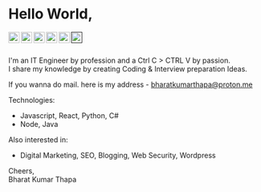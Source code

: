# Hello World,

<a href="https://linkedin.com/in/bharatkumarthapa">
  <img align="left" alt="Bharat Kumar Thapa - LinkedIn" width="22px" src="https://cdn.jsdelivr.net/npm/simple-icons@v3/icons/linkedin.svg"/>
</a>
<a href="https://instagram.com/">
  <img align="left" alt="Bharat Kumar Thapa - Instagram" width="22px" src="https://cdn.jsdelivr.net/npm/simple-icons@v3/icons/instagram.svg"/>
</a>
<a href="https://twitter.com/bhar">
  <img align="left" alt="Bharat Kumar Thapa - Twitter" width="22px" src="https://cdn.jsdelivr.net/npm/simple-icons@v3/icons/twitter.svg"/>
</a>
<a href="https://faceboom/bharat">
  <img align="left" alt="Bharat Kumar Thapa - Facebook" width="22px" src="https://cdn.jsdelivr.net/npm/simple-icons@v3/icons/facebook.svg"/>
</a>

<a href="https://fb.com/">
  <img align="left" alt="Bharat Kumar Thapa - Facebook" width="22px" src="https://cdn.jsdelivr.net/npm/simple-icons@v3/icons/reddit.svg"/>
</a>
<a href="">
  <img align="left" alt="Bharat Kumar Thapa" width="22px" src="https://cdn.jsdelivr.net/npm/simple-icons@v3/icons/spotify.svg"/>
</a>

<br />
<br/>

I'm an IT Engineer by profession and a Ctrl C > CTRL V by passion.  
I share my knowledge by creating Coding & Interview preparation Ideas.  


If you wanna do mail. here is my address - bharatkumarthapa@proton.me

Technologies:
- Javascript, React, Python, C#
- Node, Java

Also interested in:
- Digital Marketing, SEO, Blogging, Web Security, Wordpress  

Cheers,  
Bharat Kumar Thapa  

